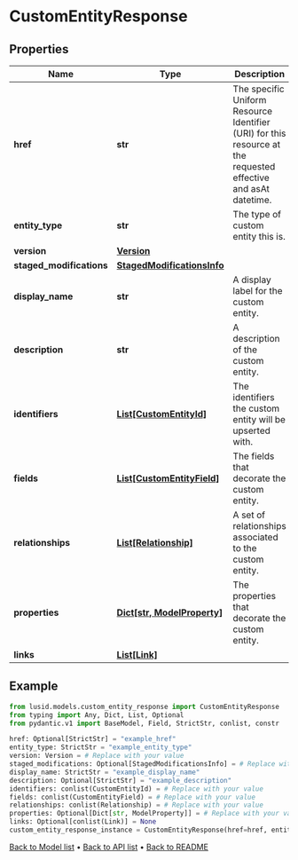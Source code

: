 # CustomEntityResponse

## Properties
Name | Type | Description | Notes
------------ | ------------- | ------------- | -------------
**href** | **str** | The specific Uniform Resource Identifier (URI) for this resource at the requested effective and asAt datetime. | [optional] 
**entity_type** | **str** | The type of custom entity this is. | 
**version** | [**Version**](Version.md) |  | 
**staged_modifications** | [**StagedModificationsInfo**](StagedModificationsInfo.md) |  | [optional] 
**display_name** | **str** | A display label for the custom entity. | 
**description** | **str** | A description of the custom entity. | [optional] 
**identifiers** | [**List[CustomEntityId]**](CustomEntityId.md) | The identifiers the custom entity will be upserted with. | 
**fields** | [**List[CustomEntityField]**](CustomEntityField.md) | The fields that decorate the custom entity. | 
**relationships** | [**List[Relationship]**](Relationship.md) | A set of relationships associated to the custom entity. | 
**properties** | [**Dict[str, ModelProperty]**](ModelProperty.md) | The properties that decorate the custom entity. | [optional] 
**links** | [**List[Link]**](Link.md) |  | [optional] 
## Example

```python
from lusid.models.custom_entity_response import CustomEntityResponse
from typing import Any, Dict, List, Optional
from pydantic.v1 import BaseModel, Field, StrictStr, conlist, constr

href: Optional[StrictStr] = "example_href"
entity_type: StrictStr = "example_entity_type"
version: Version = # Replace with your value
staged_modifications: Optional[StagedModificationsInfo] = # Replace with your value
display_name: StrictStr = "example_display_name"
description: Optional[StrictStr] = "example_description"
identifiers: conlist(CustomEntityId) = # Replace with your value
fields: conlist(CustomEntityField) = # Replace with your value
relationships: conlist(Relationship) = # Replace with your value
properties: Optional[Dict[str, ModelProperty]] = # Replace with your value
links: Optional[conlist(Link)] = None
custom_entity_response_instance = CustomEntityResponse(href=href, entity_type=entity_type, version=version, staged_modifications=staged_modifications, display_name=display_name, description=description, identifiers=identifiers, fields=fields, relationships=relationships, properties=properties, links=links)

```

[Back to Model list](../README.md#documentation-for-models) &#8226; [Back to API list](../README.md#documentation-for-api-endpoints) &#8226; [Back to README](../README.md)

